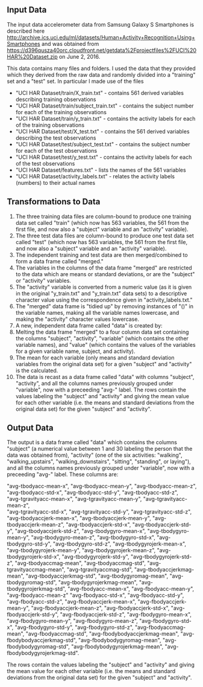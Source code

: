 ## Input Data
The input data accelerometer data from Samsung Galaxy S Smartphones is described here http://archive.ics.uci.edu/ml/datasets/Human+Activity+Recognition+Using+Smartphones and was obtained from https://d396qusza40orc.cloudfront.net/getdata%2Fprojectfiles%2FUCI%20HAR%20Dataset.zip on June 2, 2016.

This data contains many files and folders.  I used the data that they provided which they derived from the raw data and randomly divided into a "training" set and a "test" set.  In particular I made use of the files

* "UCI HAR Dataset/train/X_train.txt" - contains 561 derived variables describing training observations
* "UCI HAR Dataset/train/subject_train.txt" - contains the subject number for each of the training observations
* "UCI HAR Dataset/train/y_train.txt" - contains the activity labels for each of the training observations
* "UCI HAR Dataset/test/X_test.txt" - contains the 561 derived variables describing the test observations
* "UCI HAR Dataset/test/subject_test.txt" - contains the subject number for each of the test observations
* "UCI HAR Dataset/test/y_test.txt" - contains the activity labels for each of the test observations
* "UCI HAR Dataset/features.txt" - lists the names of the 561 variables
* "UCI HAR Dataset/activity_labels.txt" - relates the activity labels (numbers) to their actual names

## Transformations to Data

1. The three training data files are column-bound to produce one training data set called "train" (which now has 563 variables, the 561 from the first file, and now also a "subject" variable and an "activity" variable).
2. The three test data files are column-bound to produce one test data set called "test" (which now has 563 variables, the 561 from the first file, and now also a "subject" variable and an "activity" variable).
3. The independent training and test data are then merged/combined to form a data frame called "merged."
4. The variables in the columns of the data frame "merged" are restricted to the data which are means or standard deviations, or are the "subject" or "activity" variables.
5. The "activity" variable is converted from a numeric value (as it is given in the original "y_train.txt" and "y_train.txt" data sets) to a descriptive character value using the correspondence given in "activity_labels.txt."
6. The "merged" data frame is "tidied up" by removing instances of "()" in the variable names, making all the variable names lowercase, and making the "activity" character values lowercase.
7. A new, independent data frame called "data" is created by:
  1. Melting the data frame "merged" to a four column data set containing the columns "subject", "activity", "variable" (which contains the other variable names), and "value" (which contains the values of the variables for a given variable name, subject, and activity).
  2. The mean for each variable (only means and standard deviation variables from the original data set) for a given "subject" and "activity" is the calculated.
  3. The data is recast as a data frame called "data" with columns "subject", "activity", and all the columns names previously grouped under "variable", now with a preceeding "avg-" label.  The rows contain the values labeling the "subject" and "activity" and giving the mean value for each other variable (i.e. the means and standard deviations from the original data set) for the given "subject" and "activity".

## Output Data

The output is a data frame called "data" which contains the columns "subject" (a numerical value between 1 and 30 labeling the person that the data was obtained from), "activity" (one of the six activities: "walking", "walking_upstairs", "walking_downstairs", "sitting", "standing", or laying"), and all the columns names previously grouped under "variable", now with a preceeding "avg-" label.  These columns are:

"avg-tbodyacc-mean-x", "avg-tbodyacc-mean-y", "avg-tbodyacc-mean-z",   
"avg-tbodyacc-std-x", "avg-tbodyacc-std-y", "avg-tbodyacc-std-z",   
"avg-tgravityacc-mean-x", "avg-tgravityacc-mean-y", "avg-tgravityacc-mean-z",   
"avg-tgravityacc-std-x", "avg-tgravityacc-std-y", "avg-tgravityacc-std-z", 
"avg-tbodyaccjerk-mean-x", "avg-tbodyaccjerk-mean-y", "avg-tbodyaccjerk-mean-z",
"avg-tbodyaccjerk-std-x", "avg-tbodyaccjerk-std-y", "avg-tbodyaccjerk-std-z",
"avg-tbodygyro-mean-x", "avg-tbodygyro-mean-y", "avg-tbodygyro-mean-z",
"avg-tbodygyro-std-x", "avg-tbodygyro-std-y", "avg-tbodygyro-std-z",
"avg-tbodygyrojerk-mean-x", "avg-tbodygyrojerk-mean-y", "avg-tbodygyrojerk-mean-z",
"avg-tbodygyrojerk-std-x", "avg-tbodygyrojerk-std-y", "avg-tbodygyrojerk-std-z",
"avg-tbodyaccmag-mean", "avg-tbodyaccmag-std", 
"avg-tgravityaccmag-mean", "avg-tgravityaccmag-std",
"avg-tbodyaccjerkmag-mean", "avg-tbodyaccjerkmag-std",
"avg-tbodygyromag-mean", "avg-tbodygyromag-std",
"avg-tbodygyrojerkmag-mean", "avg-tbodygyrojerkmag-std",
"avg-fbodyacc-mean-x", "avg-fbodyacc-mean-y", "avg-fbodyacc-mean-z"
"avg-fbodyacc-std-x", "avg-fbodyacc-std-y", "avg-fbodyacc-std-z",
"avg-fbodyaccjerk-mean-x", "avg-fbodyaccjerk-mean-y", "avg-fbodyaccjerk-mean-z",
"avg-fbodyaccjerk-std-x", "avg-fbodyaccjerk-std-y", "avg-fbodyaccjerk-std-z",
"avg-fbodygyro-mean-x", "avg-fbodygyro-mean-y", "avg-fbodygyro-mean-z",
"avg-fbodygyro-std-x", "avg-fbodygyro-std-y", "avg-fbodygyro-std-z",
"avg-fbodyaccmag-mean", "avg-fbodyaccmag-std",
"avg-fbodybodyaccjerkmag-mean", "avg-fbodybodyaccjerkmag-std",
"avg-fbodybodygyromag-mean", "avg-fbodybodygyromag-std",
"avg-fbodybodygyrojerkmag-mean", "avg-fbodybodygyrojerkmag-std".

The rows contain the values labeling the "subject" and "activity" and giving the mean value for each other variable (i.e. the means and standard deviations from the original data set) for the given "subject" and "activity".
